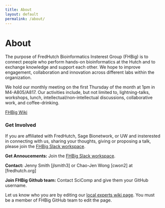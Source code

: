 ```yaml
---
title: About
layout: default
permalink: /about/
---
```


# About
The purpose of FredHutch Bioinformatics Insterest Group (FHBig) is to
connect people who perform hands-on bioinformatics at the Hutch and
to exchange knowledge and support each other. We hope to improve
engagement, collaboration and innovation across different labs
within the organization.  

We hold our monthly meeting on the first Thursday of the month at 1pm in M4-A805/A817. Our activities include, but not limited to, lightning-talks, workshops, lunch, intellectual/non-intellectual discussions, collaborative work, and coffee-drinking.  

[FHBig Wiki](https://github.com/FredHutch/FHBig/wiki)

### Get Involved 

If you are affiliated with FredHutch, Sage Bionetwork, or UW and
insterested in connecting with us, sharing your thoughts, giving or proposing a talk, please join the
[FHBig Slack workspace](https://fhbig.slack.com). 

__Get Annoucements:__ Join the [FHBig Slack workspace](https://fhbig.slack.com). 

__Contact:__ Jenny Smith [jlsmith3] or Chao-Jen Wong [cwon2] at [fredhutch.org]

__Join FHBig Github team:__ Contact SciComp and give them your GitHub username. 

Let us know who you are by editing our [local experts wiki page](https://github.com/FredHutch/FHBig/wiki/Expertise). You must be a member of FHBig GitHub team to edit the page.
